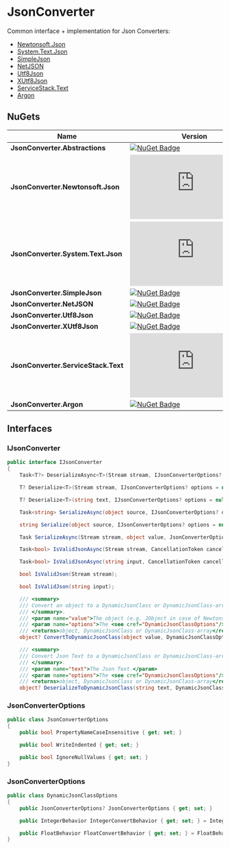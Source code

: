 # JsonConverter

Common interface + implementation for Json Converters:
- [Newtonsoft.Json](https://www.newtonsoft.com/json)
- [System.Text.Json](https://docs.microsoft.com/en-us/dotnet/api/system.text.json)
- [SimpleJson](https://github.com/facebook-csharp-sdk/simple-json)
- [NetJSON](https://github.com/rpgmaker/NetJSON)
- [Utf8Json](https://github.com/neuecc/Utf8Json)
- [XUtf8Json](https://github.com/geeking/Utf8Json)
- [ServiceStack.Text](https://docs.servicestack.net/json-format)
- [Argon](https://github.com/SimonCropp/Argon)

## NuGets

| Name | Version |
| - | - |
| **JsonConverter.Abstractions** | [![NuGet Badge](https://buildstats.info/nuget/JsonConverter.Abstractions)](https://www.nuget.org/packages/JsonConverter.Abstractions)
| **JsonConverter.Newtonsoft.Json** | [![NuGet Badge](https://buildstats.info/nuget/JsonConverter.Newtonsoft.Json)](https://www.nuget.org/packages/JsonConverter.Newtonsoft.Json)
| **JsonConverter.System.Text.Json** | [![NuGet Badge](https://buildstats.info/nuget/JsonConverter.System.Text.Json)](https://www.nuget.org/packages/JsonConverter.System.Text.Json)
| **JsonConverter.SimpleJson** | [![NuGet Badge](https://buildstats.info/nuget/JsonConverter.SimpleJson)](https://www.nuget.org/packages/JsonConverter.SimpleJson)
| **JsonConverter.NetJSON** | [![NuGet Badge](https://buildstats.info/nuget/JsonConverter.NetJSON)](https://www.nuget.org/packages/JsonConverter.NetJSON)
| **JsonConverter.Utf8Json** | [![NuGet Badge](https://buildstats.info/nuget/JsonConverter.Utf8Json)](https://www.nuget.org/packages/JsonConverter.Utf8Json)
| **JsonConverter.XUtf8Json** | [![NuGet Badge](https://buildstats.info/nuget/JsonConverter.XUtf8Json)](https://www.nuget.org/packages/JsonConverter.XUtf8Json)
| **JsonConverter.ServiceStack.Text** | [![NuGet Badge](https://buildstats.info/nuget/JsonConverter.ServiceStack.Text)](https://www.nuget.org/packages/JsonConverter.ServiceStack.Text)
| **JsonConverter.Argon** | [![NuGet Badge](https://buildstats.info/nuget/JsonConverter.Argon)](https://www.nuget.org/packages/JsonConverter.Argon)


## Interfaces

### IJsonConverter

``` csharp
public interface IJsonConverter
{
    Task<T?> DeserializeAsync<T>(Stream stream, IJsonConverterOptions? options = null, CancellationToken cancellationToken = default);

    T? Deserialize<T>(Stream stream, IJsonConverterOptions? options = null);

    T? Deserialize<T>(string text, IJsonConverterOptions? options = null);

    Task<string> SerializeAsync(object source, IJsonConverterOptions? options = null, CancellationToken cancellationToken = default);

    string Serialize(object source, IJsonConverterOptions? options = null);

    Task SerializeAsync(Stream stream, object value, JsonConverterOptions? options = null, CancellationToken cancellationToken = default);

    Task<bool> IsValidJsonAsync(Stream stream, CancellationToken cancellationToken = default);

    Task<bool> IsValidJsonAsync(string input, CancellationToken cancellationToken = default);

    bool IsValidJson(Stream stream);

    bool IsValidJson(string input);

    /// <summary>
    /// Convert an object to a DynamicJsonClass or DynamicJsonClass-array. 
    /// </summary>.
    /// <param name="value">The object (e.g. JObject in case of Newtonsoft.Json).</param>
    /// <param name="options">The <see cref="DynamicJsonClassOptions"/> (optional).</param>
    /// <returns>object, DynamicJsonClass or DynamicJsonClass-array</returns>
    object? ConvertToDynamicJsonClass(object value, DynamicJsonClassOptions? options = null);

    /// <summary>
    /// Convert Json Text to a DynamicJsonClass or DynamicJsonClass-array. 
    /// </summary>.
    /// <param name="text">The Json Text.</param>
    /// <param name="options">The <see cref="DynamicJsonClassOptions"/> (optional).</param>
    /// <returns>object, DynamicJsonClass or DynamicJsonClass-array</returns>
    object? DeserializeToDynamicJsonClass(string text, DynamicJsonClassOptions? options = null);
```


### JsonConverterOptions

``` csharp
public class JsonConverterOptions
{
    public bool PropertyNameCaseInsensitive { get; set; }

    public bool WriteIndented { get; set; }

    public bool IgnoreNullValues { get; set; }
}
```

### JsonConverterOptions

``` csharp
public class DynamicJsonClassOptions
{
    public JsonConverterOptions? JsonConverterOptions { get; set; }

    public IntegerBehavior IntegerConvertBehavior { get; set; } = IntegerBehavior.UseLong;

    public FloatBehavior FloatConvertBehavior { get; set; } = FloatBehavior.UseDouble;
}
```